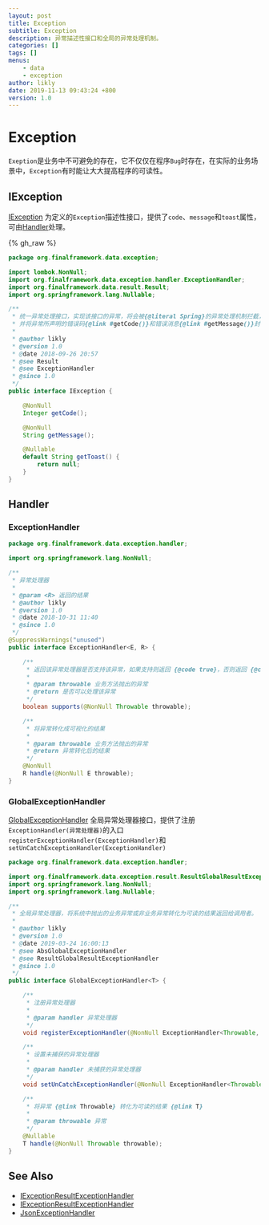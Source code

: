 ```yaml
---
layout: post
title: Exception
subtitle: Exception
description: 异常描述性接口和全局的异常处理机制。
categories: []
tags: []
menus:
    - data
    - exception
author: likly
date: 2019-11-13 09:43:24 +800
version: 1.0
---
```


# Exception

`Exeption`是业务中不可避免的存在，它不仅仅在程序`Bug`时存在，在实际的业务场景中，`Exception`有时能让大大提高程序的可读性。

## IException

[IException](/final-data/final-data-context/src/main/java/org/finalframework/data/exception/IException.java)
为定义的`Exception`描述性接口，提供了`code`、`message`和`toast`属性，可由[Handler](#handler)处理。

{% gh_raw %}

```java
package org.finalframework.data.exception;

import lombok.NonNull;
import org.finalframework.data.exception.handler.ExceptionHandler;
import org.finalframework.data.result.Result;
import org.springframework.lang.Nullable;

/**
 * 统一异常处理接口，实现该接口的异常，将会被{@literal Spring}的异常处理机制拦截，
 * 并将异常所声明的错误码{@link #getCode()}和错误消息{@link #getMessage()}封装到{@link Result}中。
 *
 * @author likly
 * @version 1.0
 * @date 2018-09-26 20:57
 * @see Result
 * @see ExceptionHandler
 * @since 1.0
 */
public interface IException {

    @NonNull
    Integer getCode();

    @NonNull
    String getMessage();

    @Nullable
    default String getToast() {
        return null;
    }
}

```

## Handler

### ExceptionHandler

```java
package org.finalframework.data.exception.handler;

import org.springframework.lang.NonNull;

/**
 * 异常处理器
 *
 * @param <R> 返回的结果
 * @author likly
 * @version 1.0
 * @date 2018-10-31 11:40
 * @since 1.0
 */
@SuppressWarnings("unused")
public interface ExceptionHandler<E, R> {

    /**
     * 返回该异常处理器是否支持该异常，如果支持则返回 {@code true}，否则返回 {@code false}。
     *
     * @param throwable 业务方法抛出的异常
     * @return 是否可以处理该异常
     */
    boolean supports(@NonNull Throwable throwable);

    /**
     * 将异常转化成可视化的结果
     *
     * @param throwable 业务方法抛出的异常
     * @return 异常转化后的结果
     */
    @NonNull
    R handle(@NonNull E throwable);
}

```


### GlobalExceptionHandler

[GlobalExceptionHandler](/final-data/final-data-context/src/main/java/org/finalframework/data/exception/handler/GlobalExceptionHandler.java)
全局异常处理器接口，提供了注册`ExceptionHandler(异常处理器)`的入口`registerExceptionHandler(ExceptionHandler)`和`setUnCatchExceptionHandler(ExceptionHandler)`

```java
package org.finalframework.data.exception.handler;

import org.finalframework.data.exception.result.ResultGlobalResultExceptionHandler;
import org.springframework.lang.NonNull;
import org.springframework.lang.Nullable;

/**
 * 全局异常处理器，将系统中抛出的业务异常或非业务异常转化为可读的结果返回给调用者。
 *
 * @author likly
 * @version 1.0
 * @date 2019-03-24 16:00:13
 * @see AbsGlobalExceptionHandler
 * @see ResultGlobalResultExceptionHandler
 * @since 1.0
 */
public interface GlobalExceptionHandler<T> {

    /**
     * 注册异常处理器
     *
     * @param handler 异常处理器
     */
    void registerExceptionHandler(@NonNull ExceptionHandler<Throwable, T> handler);

    /**
     * 设置未捕获的异常处理器
     *
     * @param handler 未捕获的异常处理器
     */
    void setUnCatchExceptionHandler(@NonNull ExceptionHandler<Throwable, T> handler);

    /**
     * 将异常 {@link Throwable} 转化为可读的结果 {@link T}
     *
     * @param throwable 异常
     */
    @Nullable
    T handle(@NonNull Throwable throwable);
}

```

## See Also

* [IExceptionResultExceptionHandler](/final-data/final-data-context/src/main/java/org/finalframework/data/exception/result/IExceptionResultExceptionHandler.java)
* [IExceptionResultExceptionHandler](/final-data/final-data-context/src/main/java/org/finalframework/data/exception/result/ViolationResultExceptionHandler.java)
* [JsonExceptionHandler](/final-spring/final-spring-web/src/main/java/org/finalframework/spring/web/exception/result/JsonExceptionHandler.java)
